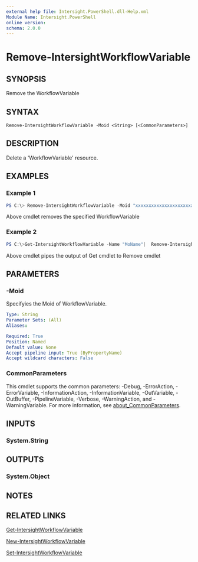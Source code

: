 ```yaml
---
external help file: Intersight.PowerShell.dll-Help.xml
Module Name: Intersight.PowerShell
online version:
schema: 2.0.0
---
```


# Remove-IntersightWorkflowVariable

## SYNOPSIS
Remove the WorkflowVariable

## SYNTAX

```
Remove-IntersightWorkflowVariable -Moid <String> [<CommonParameters>]
```

## DESCRIPTION
Delete a &apos;WorkflowVariable&apos; resource.

## EXAMPLES

### Example 1
```powershell
PS C:\> Remove-IntersightWorkflowVariable -Moid "xxxxxxxxxxxxxxxxxxxxxxxxxxx"
```
Above cmdlet removes the specified WorkflowVariable 

### Example 2
```powershell
PS C:\>Get-IntersightWorkflowVariable -Name "MoName"|  Remove-IntersightWorkflowVariable
```
Above cmdlet pipes the output of Get cmdlet to Remove cmdlet

## PARAMETERS

### -Moid
Specifyies the Moid of WorkflowVariable.

```yaml
Type: String
Parameter Sets: (All)
Aliases:

Required: True
Position: Named
Default value: None
Accept pipeline input: True (ByPropertyName)
Accept wildcard characters: False
```

### CommonParameters
This cmdlet supports the common parameters: -Debug, -ErrorAction, -ErrorVariable, -InformationAction, -InformationVariable, -OutVariable, -OutBuffer, -PipelineVariable, -Verbose, -WarningAction, and -WarningVariable. For more information, see [about_CommonParameters](http://go.microsoft.com/fwlink/?LinkID=113216).

## INPUTS

### System.String

## OUTPUTS

### System.Object
## NOTES

## RELATED LINKS

[Get-IntersightWorkflowVariable](./Get-IntersightWorkflowVariable.md)

[New-IntersightWorkflowVariable](./New-IntersightWorkflowVariable.md)

[Set-IntersightWorkflowVariable](./Set-IntersightWorkflowVariable.md)

